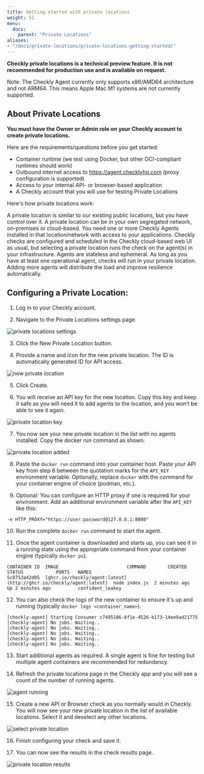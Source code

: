 ```yaml
---
title: Getting started with private locations
weight: 51
menu:
  docs:
    parent: "Private Locations"
aliases:
- "/docs/private-locations/private-locations-getting-started/"
---
```


**Checkly private locations is a technical preview feature. It is not recommended for production use and is available on request.**

Note: The Checkly Agent currently only supports x86/AMD64 architecture and not ARM64. This means Apple Mac M1 systems are not currently supported.

## About Private Locations

**You must have the Owner or Admin role on your Checkly account to create private locations.**

Here are the requirements/questions before you get started:

- Container runtime (we test using Docker, but other OCI-compliant runtimes should work)
- Outbound internet access to https://agent.checklyhq.com (proxy configuration is supported)
- Access to your internal API- or browser-based application
- A Checkly account that you will use for testing Private Locations

Here's how private locations work:

A private location is similar to our existing public locations, but you have control over it. A private location can be in your own segregated network,  on-premises or cloud-based. You need one or more Checkly Agents installed in that location/network with access to your applications. Checkly checks are configured and scheduled in the Checkly cloud-based web UI as usual, but selecting a private location runs the check on the agent(s) in your infrastructure. Agents are stateless and ephemeral. As long as you have at least one operational agent, checks will run in your private location. Adding more agents will distribute the load and improve resilience automatically.

## Configuring a Private Location:

1) Log in to your Checkly account.

2) Navigate to the Private Locations settings page.

![private locations settings](/docs/images/private-locations/private_locations_settings.png)

3) Click the New Private Location button.

4) Provide a name and icon for the new private location. The ID is automatically generated ID for API access.

![new private location](/docs/images/private-locations/new_private_location.png)

5) Click Create.

6) You will receive an API key for the new location. Copy this key and keep it safe as you will need it to add agents to the location, and you won’t be able to see it again.

![private location key](/docs/images/private-locations/private_location_key.png)

7) You now see your new private location in the list with no agents installed. Copy the docker run command as shown.

![private location added](/docs/images/private-locations/private_location_added.png)

8) Paste the `docker run` command into your container host. Paste your API key from step 6 between the quotation marks for the `API_KEY` environment variable. Optionally, replace `docker` with the command for your container engine of choice (podman, etc.).

9) Optional: You can configure an HTTP proxy if one is required for your environment. Add an additional environment variable after the `API_KEY` like this:

`-e HTTP_PROXY="https://user:password@127.0.0.1:8080"`

10) Run the complete `docker run` command to start the agent.

11) Once the agent container is downloaded and starts up, you can see it in a running state using the appropriate command from your container engine (typically `docker ps`).

```
CONTAINER ID  IMAGE                         COMMAND        CREATED        STATUS            PORTS   NAMES
5c8753a42d05  [ghcr.io/checkly/agent:latest](http://ghcr.io/checkly/agent:latest)  node index.js  2 minutes ago  Up 2 minutes ago          confident_leakey
```

12) You can also check the logs of the new container to ensure it's up and running (typically `docker logs <container_name>`).

```
[checkly-agent] Starting Consumer c7495186-6f1e-4526-b173-14ee9ad21775
[checkly-agent] No jobs. Waiting..
[checkly-agent] No jobs. Waiting..
[checkly-agent] No jobs. Waiting..
[checkly-agent] No jobs. Waiting..
[checkly-agent] No jobs. Waiting..
```

13) Start additional agents as required. A single agent is fine for testing but multiple agent containers are recommended for redundancy.

14) Refresh the private locations page in the Checkly app and you will see a count of the number of running agents.

![agent running](/docs/images/private-locations/agent_running.png)

15) Create a new API or Browser check as you normally would in Checkly. You will now see your new private location in the list of available locations. Select it and deselect any other locations.

![select private location](/docs/images/private-locations/select_private_location.png)

16) Finish configuring your check and save it.

17) You can now see the results in the check results page.

![private location results](/docs/images/private-locations/private_location_results.png)